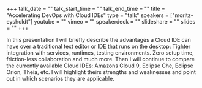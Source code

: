 +++
talk_date = ""
talk_start_time = ""
talk_end_time = ""
title = "Accelerating DevOps with Cloud IDEs"
type = "talk"
speakers = ["moritz-eysholdt"]
youtube = ""
vimeo = ""
speakerdeck = ""
slideshare = ""
slides = ""
+++

In this presentation I will briefly describe the advantages a Cloud IDE can have over a traditional text editor or IDE that runs on the desktop: Tighter integration with services, runtimes, testing environments. Zero setup time, friction-less collaboration and much more. Then I will continue to compare the currently available Cloud IDEs: Amazons Cloud 9, Eclipse Che, Eclipse Orion, Theia, etc. I will highlight theirs strengths and weaknesses and point out in which scenarios they are applicable. 
